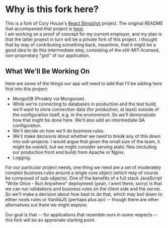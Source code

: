 # Why is this fork here?

This is a fork of Cory House's [React Slingshot](https://github.com/coryhouse/react-slingshot) project.  The original README that accompanied that project is [here](docs/README.md).  
I am working on a proof of concept for my current employer, and my plan is that the latter project in turn will be a private fork of this project.  I thought that by way of contributing something back, meantime, that it might be a good idea to do this intermediate step, consisting of the still-MIT-licensed, non-proprietary "gist" of our application.

## What We'll Be Working On
Here are some of the things our app will need to add that I'll be adding here first into this project:

* MongoDB (Proably via Mongoose).
* While we're connecting to databases in production and the test build, we'll want to store connection data (for production, at least) outside of the configuration itself, e.g. in the environment.  So we'll demonstrate how that might be done here.  We'll also add an intermediate QA
configuration.
* We'll decide on how we'll do business rules.
* We'll make decisions about whether we need to break any of this down into sub-projects.  I would 
argue that given the small size of the team, it might be overkill, but we might consider serving static files (including our production front end build) from Apache or Nginx.
* Logging.

For our particular project needs, one thing we need are a set of moderately complex business rules around a single core object (which may of course be composed of sub-objects).  One of the benefits of a full stack JavaScript "Write Once - Run Anywhere" deployment (yeah, I went there, sorry) is that we can run validations and business rules on the client side and the server.  So we'll make a decision about how best to do that, which may boil down to either nools rules or VanillaJS (perhaps plus ajv) -- though there are other alternatives out there we might explore.

Our goal is that -- for applications that resemble ours in some respects -- this fork will be an approriate starting point.